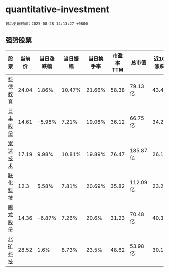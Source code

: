 # quantitative-investment

`最后更新时间：2025-08-28 14:13:27 +0800`

## 强势股票

|股票|当前价|当日涨跌幅|当日振幅|当日换手率|市盈率TTM|总市值|近10日涨跌幅|
|----|----|----|----|----|----|----|----|
|[科德教育](https://xueqiu.com/S/SZ300192)|24.04|1.86%|10.47%|21.66%|58.38|79.13亿|43.44%|
|[日丰股份](https://xueqiu.com/S/SZ002953)|14.61|-5.98%|7.21%|19.08%|36.12|66.75亿|34.28%|
|[崇达技术](https://xueqiu.com/S/SZ002815)|17.19|9.98%|10.81%|19.89%|76.47|185.87亿|26.12%|
|[联化科技](https://xueqiu.com/S/SZ002250)|12.3|5.58%|7.81%|20.69%|35.82|112.09亿|23.25%|
|[腾龙股份](https://xueqiu.com/S/SH603158)|14.36|-6.87%|7.26%|20.6%|31.23|70.48亿|40.37%|
|[北矿科技](https://xueqiu.com/S/SH600980)|28.52|1.6%|8.73%|23.5%|48.62|53.98亿|30.11%|
